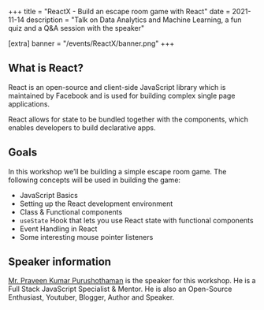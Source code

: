 +++
title = "ReactX - Build an escape room game with React"
date = 2021-11-14
description = "Talk on Data Analytics and Machine Learning, a fun quiz and a Q&amp;A session with the speaker"

[extra]
banner = "/events/ReactX/banner.png"
+++

## What is React?

React is an open-source and client-side JavaScript library which is
maintained by Facebook and is used for building complex single page
applications.

React allows for state to be bundled together with the components, which
enables developers to build declarative apps.

## Goals

In this workshop we’ll be building a simple escape room game. The
following concepts will be used in building the game:

-   JavaScript Basics
-   Setting up the React development environment
-   Class & Functional components
-   `useState` Hook that lets you use React state with functional components
-   Event Handling in React
-   Some interesting mouse pointer listeners

## Speaker information

[Mr. Praveen Kumar Purushothaman](https://praveen.science/) is the
speaker for this workshop. He is a Full Stack JavaScript Specialist &
Mentor. He is also an Open-Source Enthusiast, Youtuber, Blogger, Author
and Speaker.
